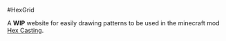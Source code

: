 #HexGrid

A **WIP** website for easily drawing patterns to be used in the minecraft mod [Hex Casting](https://www.curseforge.com/minecraft/mc-mods/hexcasting).
